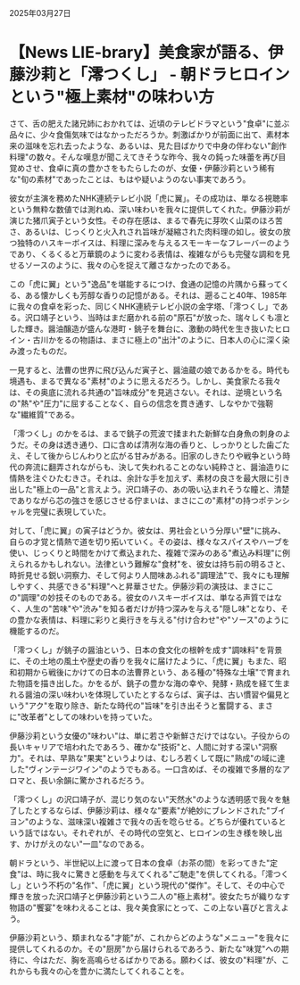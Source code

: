 2025年03月27日

# 【News LIE-brary】美食家が語る、伊藤沙莉と「澪つくし」 - 朝ドラヒロインという"極上素材"の味わい方

さて、舌の肥えた諸兄姉におかれては、近頃のテレビドラマという"食卓"に並ぶ品々に、少々食傷気味ではなかっただろうか。刺激ばかりが前面に出て、素材本来の滋味を忘れ去ったような、あるいは、見た目ばかりで中身の伴わない"創作料理"の数々。そんな嘆息が聞こえてきそうな昨今、我々の鈍った味蕾を再び目覚めさせ、食卓に真の豊かさをもたらしたのが、女優・伊藤沙莉という稀有な"旬の素材"であったことは、もはや疑いようのない事実であろう。

彼女が主演を務めたNHK連続テレビ小説「虎に翼」。その成功は、単なる視聴率という無粋な数値では測れぬ、深い味わいを我々に提供してくれた。伊藤沙莉が演じた猪爪寅子という女性。その存在感は、まるで春先に芽吹く山菜のほろ苦さ、あるいは、じっくりと火入れされ旨味が凝縮された肉料理の如し。彼女の放つ独特のハスキーボイスは、料理に深みを与えるスモーキーなフレーバーのようであり、くるくると万華鏡のように変わる表情は、複雑ながらも完璧な調和を見せるソースのように、我々の心を捉えて離さなかったのである。

この「虎に翼」という"逸品"を堪能するにつけ、食通の記憶の片隅から蘇ってくる、ある懐かしくも芳醇な香りの記憶がある。それは、遡ること40年、1985年に我々の食卓を彩った、同じくNHK連続テレビ小説の金字塔、「澪つくし」である。沢口靖子という、当時はまだ磨かれる前の"原石"が放った、瑞々しくも凛とした輝き。醤油醸造が盛んな港町・銚子を舞台に、激動の時代を生き抜いたヒロイン・古川かをるの物語は、まさに極上の"出汁"のように、日本人の心に深く染み渡ったものだ。

一見すると、法曹の世界に飛び込んだ寅子と、醤油蔵の娘であるかをる。時代も境遇も、まるで異なる"素材"のように思えるだろう。しかし、美食家たる我々は、その奥底に流れる共通の"旨味成分"を見逃さない。それは、逆境という名の"熱"や"圧力"に屈することなく、自らの信念を貫き通す、しなやかで強靭な"繊維質"である。

「澪つくし」のかをるは、まるで銚子の荒波で揉まれた新鮮な白身魚の刺身のようだ。その身は透き通り、口に含めば清冽な海の香りと、しっかりとした歯ごたえ、そして後からじんわりと広がる甘みがある。旧家のしきたりや戦争という時代の奔流に翻弄されながらも、決して失われることのない純粋さと、醤油造りに情熱を注ぐひたむきさ。それは、余計な手を加えず、素材の良さを最大限に引き出した"極上の一品"と言えよう。沢口靖子の、あの吸い込まれそうな瞳と、清楚でありながら芯の強さを感じさせる佇まいは、まさにこの"素材"の持つポテンシャルを完璧に表現していた。

対して、「虎に翼」の寅子はどうか。彼女は、男社会という分厚い"壁"に挑み、自らの才覚と情熱で道を切り拓いていく。その姿は、様々なスパイスやハーブを使い、じっくりと時間をかけて煮込まれた、複雑で深みのある"煮込み料理"に例えられるかもしれない。法律という難解な"食材"を、彼女は持ち前の明るさと、時折見せる鋭い洞察力、そして何より人間味あふれる"調理法"で、我々にも理解しやすく、共感できる"料理"へと昇華させた。伊藤沙莉の演技は、まさにこの"調理"の妙技そのものである。彼女のハスキーボイスは、単なる声質ではなく、人生の"苦味"や"渋み"を知る者だけが持つ深みを与える"隠し味"となり、その豊かな表情は、料理に彩りと奥行きを与える"付け合わせ"や"ソース"のように機能するのだ。

「澪つくし」が銚子の醤油という、日本の食文化の根幹を成す"調味料"を背景に、その土地の風土や歴史の香りを我々に届けたように、「虎に翼」もまた、昭和初期から戦後にかけての日本の法曹界という、ある種の"特殊な土壌"で育まれた物語を描き出した。かをるが、銚子の豊かな海の幸や、発酵・熟成を経て生まれる醤油の深い味わいを体現していたとするならば、寅子は、古い慣習や偏見という"アク"を取り除き、新たな時代の"旨味"を引き出そうと奮闘する、まさに"改革者"としての味わいを持っていた。

伊藤沙莉という女優の"味わい"は、単に若さや新鮮さだけではない。子役からの長いキャリアで培われたであろう、確かな"技術"と、人間に対する深い"洞察力"。それは、早熟な"果実"というよりは、むしろ若くして既に"熟成"の域に達した"ヴィンテージワイン"のようでもある。一口含めば、その複雑で多層的なアロマと、長い余韻に驚かされるだろう。

「澪つくし」の沢口靖子が、混じり気のない"天然水"のような透明感で我々を魅了したとするならば、伊藤沙莉は、様々な"要素"が絶妙にブレンドされた"ブイヨン"のような、滋味深い複雑さで我々の舌を唸らせる。どちらが優れているという話ではない。それぞれが、その時代の空気と、ヒロインの生き様を映し出す、かけがえのない"一皿"なのである。

朝ドラという、半世紀以上に渡って日本の食卓（お茶の間）を彩ってきた"定食"は、時に我々に驚きと感動を与えてくれる"ご馳走"を供してくれる。「澪つくし」という不朽の"名作"、「虎に翼」という現代の"傑作"。そして、その中心で輝きを放った沢口靖子と伊藤沙莉という二人の"極上素材"。彼女たちが織りなす物語の"饗宴"を味わえることは、我々美食家にとって、この上ない喜びと言えよう。

伊藤沙莉という、類まれなる"才能"が、これからどのような"メニュー"を我々に提供してくれるのか。その"厨房"から届けられるであろう、新たな"味覚"への期待に、今はただ、胸を高鳴らせるばかりである。願わくば、彼女の"料理"が、これからも我々の心を豊かに満たしてくれることを。